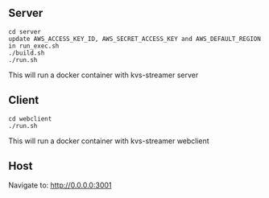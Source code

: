 ## Server

    cd server
    update AWS_ACCESS_KEY_ID, AWS_SECRET_ACCESS_KEY and AWS_DEFAULT_REGION in run_exec.sh
    ./build.sh
    ./run.sh

This will run a docker container with kvs-streamer server

## Client

    cd webclient
    ./run.sh

This will run a docker container with kvs-streamer webclient

## Host

Navigate to: http://0.0.0.0:3001
